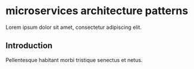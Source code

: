 # microservices architecture patterns

Lorem ipsum dolor sit amet, consectetur adipiscing elit.

## Introduction

Pellentesque habitant morbi tristique senectus et netus.
